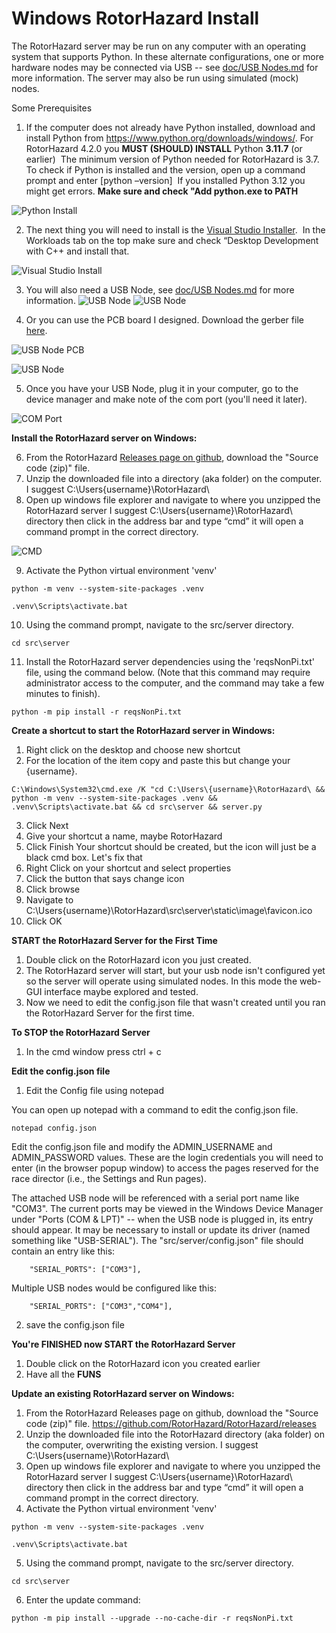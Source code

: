 # **Windows RotorHazard Install**&#x20;

The RotorHazard server may be run on any computer with an operating system that supports Python. In these alternate configurations, one or more hardware nodes may be connected via USB -- see [doc/USB Nodes.md](https://github.com/RotorHazard/RotorHazard/blob/v4.0.0/doc/USB%20Nodes.md) for more information. The server may also be run using simulated (mock) nodes.

Some Prerequisites

1. If the computer does not already have Python installed, download and install Python from <https://www.python.org/downloads/windows/>. For RotorHazard 4.2.0 you **MUST (SHOULD) INSTALL** Python **3.11.7** (or earlier)  The minimum version of Python needed for RotorHazard is 3.7. To check if Python is installed and the version, open up a command prompt and enter \[python –version]  If you installed Python 3.12 you might get errors.  **Make sure and check "Add python.exe to PATH**

![Python Install](img/python%20path.png)

2. The next thing you will need to install is the [Visual Studio Installer](https://aka.ms/vs/17/release/vs_BuildTools.exe).  In the Workloads tab on the top make sure and check “Desktop Development with C++ and install that.
   
![Visual Studio Install](img/C++.png)

3. You will also need a USB Node, see [doc/USB Nodes.md](https://github.com/RotorHazard/RotorHazard/blob/v4.0.0/doc/USB%20Nodes.md) for more information.
![USB Node](img/USB_node_wiring.jpg)  ![USB Node](img/USB_node_built1.jpg) 

4. Or you can use the PCB board I designed.  Download the gerber file [here](files/Gerber_PCB_Final_2023-12-11.zip "download").

![USB Node PCB](img/pcb%20board.gif)

![USB Node](img/usbnode.png)

5.  Once you have your USB Node, plug it in your computer, go to the device manager and make note of the com port (you'll need it later).

![COM Port](img/com.gif)

**Install the RotorHazard server on Windows:**

6. From the RotorHazard [Releases page on github](https://github.com/RotorHazard/RotorHazard/releases), download the "Source code (zip)" file.
7. Unzip the downloaded file into a directory (aka folder) on the computer.  I suggest C:\Users\{username}\RotorHazard\
8. Open up windows file explorer and navigate to where you unzipped the RotorHazard server I suggest C:\Users\{username}\RotorHazard\ directory then click in the address bar and type “cmd” it will open a command prompt in the correct directory.

![CMD](img/CMD.gif)

9. Activate the Python virtual environment 'venv'
```
python -m venv --system-site-packages .venv
```
```
.venv\Scripts\activate.bat
```
10.  Using the command prompt, navigate to the src/server directory.
```
cd src\server
```
11.  Install the RotorHazard server dependencies using the 'reqsNonPi.txt' file, using the command below. (Note that this command may require administrator access to the computer, and the command may take a few minutes to finish).

```
python -m pip install -r reqsNonPi.txt
```
    
**Create a shortcut to start the RotorHazard server in Windows:**

1.  Right click on the desktop and choose new shortcut
2.  For the location of the item copy and paste this but change your {username}.
```
C:\Windows\System32\cmd.exe /K "cd C:\Users\{username}\RotorHazard\ && python -m venv --system-site-packages .venv && .venv\Scripts\activate.bat && cd src\server && server.py
```
3.  Click Next
4.  Give your shortcut a name, maybe RotorHazard
5.  Click Finish
Your shortcut should be created, but the icon will just be a black cmd box.  Let's fix that
6.  Right Click on your shortcut and select properties
7.  Click the button that says change icon
8.  Click browse
9.  Navigate to C:\Users\{username}\RotorHazard\src\server\static\image\favicon.ico
10.  Click OK

**START the RotorHazard Server for the First Time**

1.  Double click on the RotorHazard icon you just created.
2.  The RotorHazard server will start, but your usb node isn't configured yet so the server will operate using simulated nodes.  In this mode the web-GUI interface maybe explored and tested.
3.  Now we need to edit the config.json file that wasn't created until you ran the RotorHazard Server for the first time.

**To STOP the RotorHazard Server**

1.  In the cmd window press ctrl + c

**Edit the config.json file**

1.  Edit the Config file using notepad

You can open up notepad with a command to edit the config.json file.

```
notepad config.json
```

Edit the config.json file and modify the ADMIN\_USERNAME and ADMIN\_PASSWORD values. These are the login credentials you will need to enter (in the browser popup window) to access the pages reserved for the race director (i.e., the Settings and Run pages).

The attached USB node will be referenced with a serial port name like "COM3". The current ports may be viewed in the Windows Device Manager under "Ports (COM & LPT)" -- when the USB node is plugged in, its entry should appear. It may be necessary to install or update its driver (named something like "USB-SERIAL"). The "src/server/config.json" file should contain an entry like this:

```
	"SERIAL_PORTS": ["COM3"],
```
Multiple USB nodes would be configured like this:

```
	"SERIAL_PORTS": ["COM3","COM4"],
```
2.  save the config.json file

**You're FINISHED now START the RotorHazard Server**

1.  Double click on the RotorHazard icon you created earlier
2.  Have all the **FUNS**

    
**Update an existing RotorHazard server on Windows:**

1.  From the RotorHazard Releases page on github, download the "Source code (zip)" file.  https://github.com/RotorHazard/RotorHazard/releases
2.  Unzip the downloaded file into the RotorHazard directory (aka folder) on the computer, overwriting the existing version.  I suggest C:\Users\{username}\RotorHazard\
3.  Open up windows file explorer and navigate to where you unzipped the RotorHazard server I suggest C:\Users\{username}\RotorHazard\ directory then click in the address bar and type “cmd” it will open a command prompt in the correct directory.
4.  Activate the Python virtual environment 'venv'
```
python -m venv --system-site-packages .venv
```
```
.venv\Scripts\activate.bat
```
5.  Using the command prompt, navigate to the src/server directory.
```
cd src\server
```

6.  Enter the update command:
```
python -m pip install --upgrade --no-cache-dir -r reqsNonPi.txt
```
